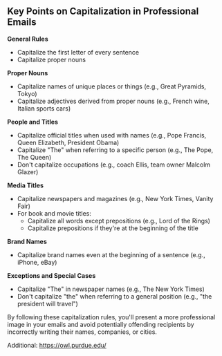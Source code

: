 ## Key Points on Capitalization in Professional Emails

**General Rules**
- Capitalize the first letter of every sentence
- Capitalize proper nouns

**Proper Nouns**
- Capitalize names of unique places or things (e.g., Great Pyramids, Tokyo)
- Capitalize adjectives derived from proper nouns (e.g., French wine, Italian sports cars)

**People and Titles**
- Capitalize official titles when used with names (e.g., Pope Francis, Queen Elizabeth, President Obama)
- Capitalize "The" when referring to a specific person (e.g., The Pope, The Queen)
- Don't capitalize occupations (e.g., coach Ellis, team owner Malcolm Glazer)

**Media Titles**
- Capitalize newspapers and magazines (e.g., New York Times, Vanity Fair)
- For book and movie titles:
  - Capitalize all words except prepositions (e.g., Lord of the Rings)
  - Capitalize prepositions if they're at the beginning of the title

**Brand Names**
- Capitalize brand names even at the beginning of a sentence (e.g., iPhone, eBay)

**Exceptions and Special Cases**
- Capitalize "The" in newspaper names (e.g., The New York Times)
- Don't capitalize "the" when referring to a general position (e.g., "the president will travel")

By following these capitalization rules, you'll present a more professional image in your emails and avoid potentially offending recipients by incorrectly writing their names, companies, or cities.

Additional: 
https://owl.purdue.edu/